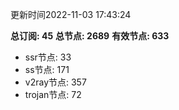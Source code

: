 更新时间2022-11-03 17:43:24

**总订阅: 45**
**总节点: 2689**
**有效节点: 633**
- ssr节点: 33
- ss节点: 171
- v2ray节点: 357
- trojan节点: 72
